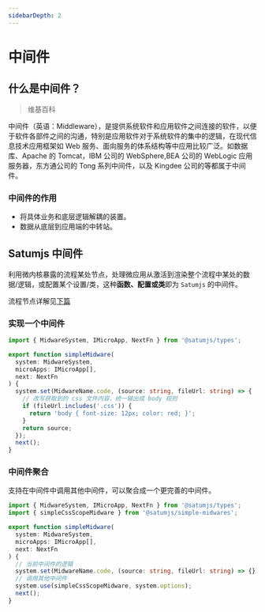 ```yaml
---
sidebarDepth: 2
---
```


# 中间件

## 什么是中间件？

> 维基百科

中间件（英语：Middleware），是提供系统软件和应用软件之间连接的软件，以便于软件各部件之间的沟通，特别是应用软件对于系统软件的集中的逻辑，在现代信息技术应用框架如 Web 服务、面向服务的体系结构等中应用比较广泛。如数据库、Apache 的 Tomcat，IBM 公司的 WebSphere,BEA 公司的 WebLogic 应用服务器，东方通公司的 Tong 系列中间件，以及 Kingdee 公司的等都属于中间件。

### 中间件的作用

- 将具体业务和底层逻辑解耦的装置。
- 数据从底层到应用端的中转站。

## Satumjs 中间件

利用微内核暴露的流程某处节点，处理微应用从激活到渲染整个流程中某处的数据/逻辑，或配置某个设置/类，这种**函数、配置或类**即为 `Satumjs` 的中间件。

流程节点详解见[下篇](/midware/flow-nodes)

### 实现一个中间件

```ts
import { MidwareSystem, IMicroApp, NextFn } from '@satumjs/types';

export function simpleMidware(
  system: MidwareSystem,
  microApps: IMicroApp[],
  next: NextFn
) {
  system.set(MidwareName.code, (source: string, fileUrl: string) => {
    // 改写获取到的 css 文件内容，统一输出成 body 规则
    if (fileUrl.includes('.css')) {
      return 'body { font-size: 12px; color: red; }';
    }
    return source;
  });
  next();
}
```

### 中间件聚合

支持在中间件中调用其他中间件，可以聚合成一个更完善的中间件。

```ts {12}
import { MidwareSystem, IMicroApp, NextFn } from '@satumjs/types';
import { simpleCssScopeMidware } from '@satumjs/simple-midwares';

export function simpleMidware(
  system: MidwareSystem,
  microApps: IMicroApp[],
  next: NextFn
) {
  // 当前中间件的逻辑
  system.set(MidwareName.code, (source: string, fileUrl: string) => {});
  // 调用其他中间件
  system.use(simpleCssScopeMidware, system.options);
  next();
}
```
